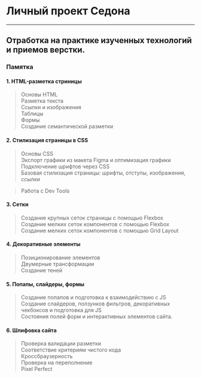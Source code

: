 # Личный проект Седона
---

## Отработка на практике изученных технологий и приемов верстки.

### Памятка

#### 1. HTML-разметка стриницы

> Основы HTML\
> Разметка текста\
> Ссылки и изображения\
> Таблицы\
> Формы\
> Создание семантической разметки


#### 2. Стилизация страницы в CSS

> Основы CSS\
> Экспорт графики из макета Figma и оптимизация графики\
> Подключение шрифтов через CSS\
> Базовая стилизация страницы: шрифты, отступы, изображения, ссылки

> Работа с Dev Tools


#### 3. Сетки
> Создание крупных сеток страницы с помощью Flexbox\
> Создание мелких сеток компонентов с помощью Flexbox\
> Создание мелких сеток компонентов с помощью Grid Layout


#### 4. Декоративные элементы
> Позиционирование элементов\
> Двумерные трансформации\
> Создание теней


#### 5. Попапы, слайдеры, формы
> Создание попапов и подготовка к взаимодействию с JS\
> Создание слайдеров, ползунков фильтров, декоративных чекбоксов и подготовка для JS\
> Состояния полей форм и интерактивных элементов сайта.


#### 6. Шлифовка сайта
> Проверка валидации разметки\
> Соответствие критериям чистого кода\
> Кроссбраузерность\
> Проверка на переполнение\
> Pixel Perfect
